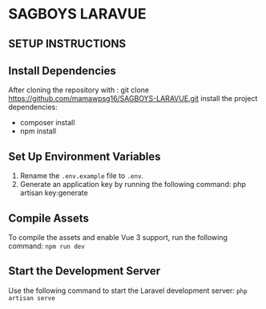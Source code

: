 # SAGBOYS LARAVUE

## SETUP INSTRUCTIONS

## Install Dependencies

After cloning the repository with : git clone https://github.com/mamawpsg16/SAGBOYS-LARAVUE.git
install the project dependencies: 
- composer install 
- npm install 

## Set Up Environment Variables

1. Rename the `.env.example` file to `.env`.
2. Generate an application key by running the following command: php artisan key:generate

## Compile Assets

To compile the assets and enable Vue 3 support, run the following command: `npm run dev`

## Start the Development Server

Use the following command to start the Laravel development server: `php artisan serve`
